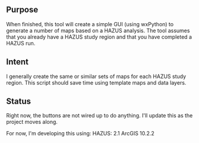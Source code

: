 ## Purpose

When finished, this tool will create a simple GUI (using wxPython) to generate
a number of maps based on a HAZUS analysis.  The tool assumes that you already
have a HAZUS study region and that you have completed a HAZUS run.

## Intent

I generally create the same or similar sets of maps for each HAZUS study region.
This script should save time using template maps and data layers.

## Status

Right now, the buttons are not wired up to do anything.  I'll update this as the
project moves along.

For now, I'm developing this using:
HAZUS: 2.1
ArcGIS 10.2.2